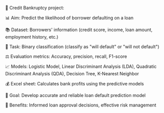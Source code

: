 💼 Credit Bankruptcy project:

📊 Aim: Predict the likelihood of borrower defaulting on a loan

📚 Dataset: Borrowers' information (credit score, income, loan amount, employment history, etc.)

🎯 Task: Binary classification (classify as "will default" or "will not default")

⚖️ Evaluation metrics: Accuracy, precision, recall, F1-score

📈 Models: Logistic Model, Linear Discriminant Analysis (LDA), Quadratic Discriminant Analysis (QDA), Decision Tree, K-Nearest Neighbor

💰 Excel sheet: Calculates bank profits using the predictive models

🎯 Goal: Develop accurate and reliable loan default prediction model

💼 Benefits: Informed loan approval decisions, effective risk management

